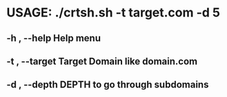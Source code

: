 # USAGE: ./crtsh.sh -t target.com -d 5

## -h  ,  --help                    Help menu
## -t  ,  --target                  Target Domain like domain.com
## -d ,  --depth          			DEPTH to go through subdomains
